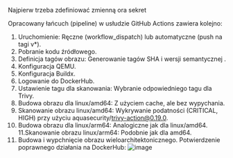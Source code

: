 Najpierw trzeba zdefiniować zmienną ora sekret

Opracowany łańcuch (pipeline) w usłudzie GitHub Actions zawiera kolejno:
1. Uruchomienie: Ręczne (workflow_dispatch) lub automatyczne (push na tagi v*).
2. Pobranie kodu źródłowego.
3. Definicja tagów obrazu: Generowanie tagów SHA i wersji semantycznej .
4. Konfiguracja QEMU.
5. Konfiguracja Buildx.
6. Logowanie do DockerHub.
7. Ustawienie tagu dla skanowania: Wybranie odpowiedniego tagu dla Trivy.
8. Budowa obrazu dla linux/amd64: Z użyciem cache, ale bez wypychania.
9. Skanowanie obrazu linux/amd64: Wykrywanie podatności (CRITICAL, HIGH) przy użyciu aquasecurity/trivy-action@0.19.0.
10. Budowa obrazu dla linux/arm64: Analogiczne jak dla linux/amd64.
11.Skanowanie obrazu linux/arm64: Podobnie jak dla amd64.
12. Budowa i wypchnięcie obrazu wieloarchitektonicznego.
Potwierdzenie poprawnego działania na DockerHub:
![image](https://github.com/user-attachments/assets/8d7d8c7b-640a-4baa-826e-fc6958a3b18e)


